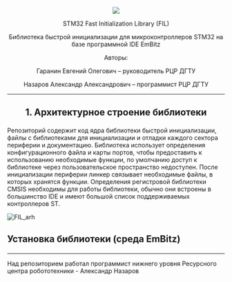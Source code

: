 <p align="center"> 
<img src="https://user-images.githubusercontent.com/91759086/190248440-2ef2d1a1-0922-4964-92f6-a2ac908225ce.jpeg">
</p>
<p align="center"> 
STM32 Fast Initialization Library (FIL)
</p>
<p align="center"> 
Библиотека быстрой инициализации для микроконтроллеров STM32 на базе программной IDE EmBitz
</p>
<p align="center"> 
Авторы: 
</p>
<p align="center"> 
Гаранин Евгений Олегович – руководитель РЦР ДГТУ
</p>
<p align="center"> 
Назаров Александр Александрович – программист РЦР ДГТУ
</p>

______________________________________________________________________________________________________________________________________________________

<h2><p align="center"> 
1. Архитектурное строение библиотеки
</p></h2>
Репозиторий содержит код ядра библиотеки быстрой инициализации, файлы с библиотеками для инициализации и отладки каждого сектора периферии и документацию. Библиотека использует определения конфигурационного файла и карты портов, чтобы предоставить к использованию необходимые функции, по умолчанию доступ к библиотеке через пользовательское пространство недоступен. После инициализации периферии линкер связывает необходимые файлы, в которых хранятся функции. Определения регистровой библиотеки CMSIS необходимы для работы библиотеки, обычно они встроены в большинство IDE и имеют большой список поддерживаемых контроллеров ST. 

![FIL_arh](https://user-images.githubusercontent.com/91759086/194941479-dea2e12b-eb39-4e41-96c7-f08276aafcd8.png)

<h2><p align="left"> 
Установка библиотеки (среда EmBitz)
</p></h2>




______________________________________________________________________________________________________________________________________________________

Над репозиторием работал программист нижнего уровня Ресурсного центра робототехники - Александр Назаров 
